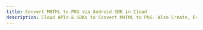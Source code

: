---title: Convert MHTML to PNG via Android SDK in Clouddescription: Cloud APIs & SDKs to Convert MHTML to PNG. Also Create, Edit & Render Microsoft Word & OpenOffice documents in the Cloud.---